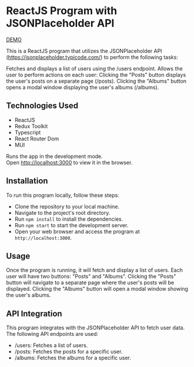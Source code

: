 # ReactJS Program with JSONPlaceholder API

[DEMO](https://igor-kashchenko.github.io/proxyseller-test/)

This is a ReactJS program that utilizes the JSONPlaceholder API (https://jsonplaceholder.typicode.com/) to perform the following tasks:

Fetches and displays a list of users using the /users endpoint.
Allows the user to perform actions on each user:
Clicking the "Posts" button displays the user's posts on a separate page (/posts).
Clicking the "Albums" button opens a modal window displaying the user's albums (/albums).

## Technologies Used
- ReactJS
- Redux Toolkit
- Typescript
- React Router Dom
- MUI

Runs the app in the development mode.\
Open [http://localhost:3000](http://localhost:3000) to view it in the browser.

## Installation
To run this program locally, follow these steps:

- Clone the repository to your local machine.
- Navigate to the project's root directory.
- Run `npm install` to install the dependencies.
- Run `npm start` to start the development server.
- Open your web browser and access the program at `http://localhost:3000`.

## Usage
Once the program is running, it will fetch and display a list of users. Each user will have two buttons: "Posts" and "Albums". Clicking the "Posts" button will navigate to a separate page where the user's posts will be displayed. Clicking the "Albums" button will open a modal window showing the user's albums.

## API Integration
This program integrates with the JSONPlaceholder API to fetch user data. The following API endpoints are used:

- /users: Fetches a list of users.
- /posts: Fetches the posts for a specific user.
- /albums: Fetches the albums for a specific user.
